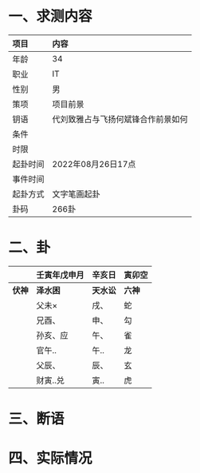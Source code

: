 # 一、求测内容
|项目|内容|
|:-|:-|
|年龄|34|
|职业|IT|
|性别|男|
|策项|项目前景|
|钥语|代刘致雅占与飞扬何斌锋合作前景如何|
|条件||
|时限||
|起卦时间|2022年08月26日17点|
|事件时间||
|起卦方式|文字笔画起卦|
|卦码|266卦|

# 二、卦
||壬寅年戊申月|辛亥日|寅卯空|
|:-|:-|:-|:-|
|**伏神**|**泽水困**|**天水讼**|**六神**|
||父未×|戌、|蛇|
||兄酉、|申、|勾|
||孙亥、应|午、|雀|
||官午..|午..|龙|
||父辰、|辰、|玄|
||财寅..兑|寅..|虎|


# 三、断语

# 四、实际情况
